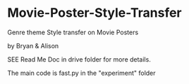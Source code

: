 # Movie-Poster-Style-Transfer
Genre theme Style transfer on Movie Posters

by Bryan & Alison

SEE Read Me Doc in drive folder for more details. 

The main code is fast.py in the "experiment" folder

